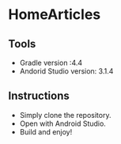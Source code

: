 # HomeArticles

## Tools
* Gradle version :4.4
* Andorid Studio version: 3.1.4

## Instructions
* Simply clone the repository.
* Open with Android Studio.
* Build and enjoy!
